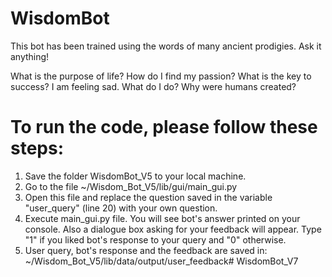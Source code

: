 # WisdomBot
This bot has been trained using the words of many ancient prodigies. Ask it anything!

   What is the purpose of life?
   How do I find my passion?
   What is the key to success?
   I am feeling sad. What do I do?
   Why were humans created?


# To run the code, please follow these steps:

1. Save the folder WisdomBot_V5 to your local machine.
2. Go to the file ~/Wisdom_Bot_V5/lib/gui/main_gui.py
3. Open this file and replace the question saved in the variable "user_query" (line 20) with your own question.
4. Execute main_gui.py file. You will see bot's answer printed on your console. Also a dialogue box asking for
   your feedback will appear. Type "1" if you liked bot's response to your query and "0" otherwise.
5. User query, bot's response and the feedback are saved in: ~/Wisdom_Bot_V5/lib/data/output/user_feedback# WisdomBot_V7
